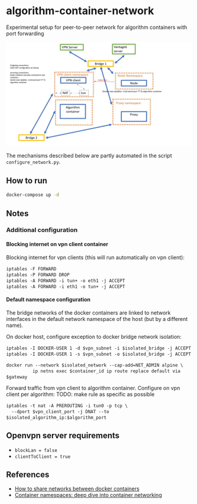 # algorithm-container-network
Experimental setup for peer-to-peer network for algorithm containers with port forwarding

![port forwarding diagram](./port-forwarding-diagram.jpg)

The mechanisms described below are partly automated in the script `configure_network.py`.

## How to run
```bash
docker-compose up -d
```

## Notes
### Additional configuration
#### Blocking internet on vpn client container
Blocking internet for vpn clients (this will run automatically on vpn client):
```shell
iptables -F FORWARD
iptables -P FORWARD DROP
iptables -A FORWARD -i tun+ -o eth1 -j ACCEPT
iptables -A FORWARD -i eth1 -o tun+ -j ACCEPT
```

#### Default namespace configuration
The bridge networks of the docker containers are linked to network interfaces in the default 
network namespace of the host (but by a different name). 



On docker host, configure exception to docker bridge network isolation:
```shell
iptables -I DOCKER-USER 1 -d $vpn_subnet -i $isolated_bridge -j ACCEPT
iptables -I DOCKER-USER 1 -s $vpn_subnet -o $isolated_bridge -j ACCEPT
```


```shell
docker run --network $isolated_network --cap-add=NET_ADMIN alpine \
          ip netns exec $container_id ip route replace default via $gateway
```

Forward traffic from vpn client to algorithm container. Configure on vpn client per algorithm:
TODO: make rule as specific as possible
```shell
iptables -t nat -A PREROUTING -i tun0 -p tcp \
  --dport $vpn_client_port -j DNAT --to $isolated_algorithm_ip:$algorithm_port
```

## Openvpn server requirements
- `blockLan = false`
- `clientToClient = true`

## References
* [How to share networks between docker containers](https://forums.docker.com/t/how-to-set-up-containers-with-vpn-client-installed-each-connecting-to-another-vpn-server/97549)
* [Container namespaces: deep dive into container networking](https://platform9.com/blog/container-namespaces-deep-dive-container-networking/)